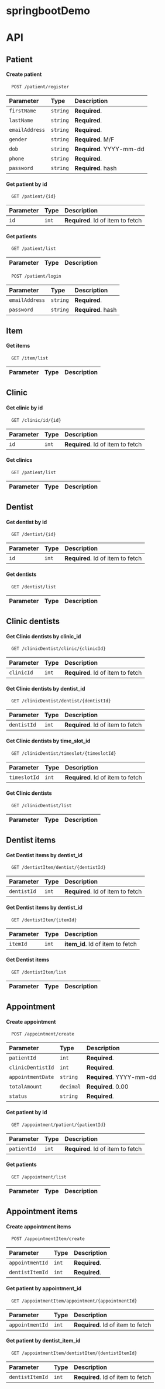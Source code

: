 # springbootDemo

# API
    
## Patient

#### Create patient

```http
  POST /patient/register
```

| Parameter | Type     | Description                |
| :-------- | :------- | :------------------------- |
| `firstName` | `string` | **Required**. |
| `lastName` | `string` | **Required**. |
| `emailAddress` | `string` | **Required**. |
| `gender` | `string` | **Required**. M/F|
| `dob` | `string` | **Required**. YYYY-mm-dd|
| `phone` | `string` | **Required**.|
| `password` | `string` | **Required**. hash|

#### Get patient by id 

```http
  GET /patient/{id}
```

| Parameter | Type     | Description                       |
| :-------- | :------- | :-------------------------------- |
| `id`      | `int` | **Required**. Id of item to fetch |


#### Get patients

```http
  GET /patient/list
```

| Parameter | Type     | Description                       |
| :-------- | :------- | :-------------------------------- |


```http
  POST /patient/login
```

| Parameter | Type     | Description                |
| :-------- | :------- | :------------------------- |
| `emailAddress` | `string` | **Required**. |
| `password` | `string` | **Required**. hash|

## Item

#### Get items

```http
  GET /item/list
```

| Parameter | Type     | Description                       |
| :-------- | :------- | :-------------------------------- |


## Clinic

#### Get clinic by id 

```http
  GET /clinic/id/{id}
```

| Parameter | Type     | Description                       |
| :-------- | :------- | :-------------------------------- |
| `id`      | `int` | **Required**. Id of item to fetch |


#### Get clinics

```httpf
  GET /patient/list
```

| Parameter | Type     | Description                       |
| :-------- | :------- | :-------------------------------- |


## Dentist

#### Get dentist by id 

```http
  GET /dentist/{id}
```

| Parameter | Type     | Description                       |
| :-------- | :------- | :-------------------------------- |
| `id`      | `int` | **Required**. Id of item to fetch |


#### Get dentists

```http
  GET /dentist/list
```

| Parameter | Type     | Description                       |
| :-------- | :------- | :-------------------------------- |


## Clinic dentists

#### Get Clinic dentists by clinic_id 

```http
  GET /clinicDentist/clinic/{clinicId}
```

| Parameter | Type     | Description                       |
| :-------- | :------- | :-------------------------------- |
| `clinicId`      | `int` | **Required**. Id of item to fetch |

#### Get Clinic dentists by dentist_id 

```http
  GET /clinicDentist/dentist/{dentistId}
```

| Parameter | Type     | Description                       |
| :-------- | :------- | :-------------------------------- |
| `dentistId`      | `int` | **Required**. Id of item to fetch |

#### Get Clinic dentists by time_slot_id 

```http
  GET /clinicDentist/timeslot/{timeslotId}
```

| Parameter | Type     | Description                       |
| :-------- | :------- | :-------------------------------- |
| `timeslotId`      | `int` | **Required**. Id of item to fetch |


#### Get Clinic dentists

```http
  GET /clinicDentist/list
```

| Parameter | Type     | Description                       |
| :-------- | :------- | :-------------------------------- |


## Dentist items

#### Get Dentist items by dentist_id 

```http
  GET /dentistItem/dentist/{dentistId}
```

| Parameter | Type     | Description                       |
| :-------- | :------- | :-------------------------------- |
| `dentistId`      | `int` | **Required**. Id of item to fetch |

#### Get Dentist items by dentist_id 

```http
  GET /dentistItem/{itemId}
```

| Parameter | Type     | Description                       |
| :-------- | :------- | :-------------------------------- |
| `itemId`      | `int` | **item_id**. Id of item to fetch |

#### Get Dentist items

```http
  GET /dentistItem/list
```

| Parameter | Type     | Description                       |
| :-------- | :------- | :-------------------------------- |


## Appointment

#### Create appointment

```http
  POST /appointment/create
```

| Parameter | Type     | Description                |
| :-------- | :------- | :------------------------- |
| `patientId` | `int` | **Required**. |
| `clinicDentistId` | `int` | **Required**. |
| `appointmentDate` | `string` | **Required**. YYYY-mm-dd |
| `totalAmount` | `decimal` | **Required**. 0.00|
| `status` | `string` | **Required**. |

#### Get patient by id 

```http
  GET /appointment/patient/{patientId}
```

| Parameter | Type     | Description                       |
| :-------- | :------- | :-------------------------------- |
| `patientId`      | `int` | **Required**. Id of item to fetch |


#### Get patients

```http
  GET /appointment/list
```

| Parameter | Type     | Description                       |
| :-------- | :------- | :-------------------------------- |

## Appointment items

#### Create appointment items

```http
  POST /appointmentItem/create
```

| Parameter | Type     | Description                |
| :-------- | :------- | :------------------------- |
| `appointmentId` | `int` | **Required**. |
| `dentistItemId` | `int` | **Required**. |

#### Get patient by appointment_id 

```http
  GET /appointmentItem/appointment/{appointmentId}
```

| Parameter | Type     | Description                       |
| :-------- | :------- | :-------------------------------- |
| `appointmentId`      | `int` | **Required**. Id of item to fetch |

#### Get patient by dentist_item_id 

```http
  GET /appointmentItem/dentistItem/{dentistItemId}
```

| Parameter | Type     | Description                       |
| :-------- | :------- | :-------------------------------- |
| `dentistItemId`      | `int` | **Required**. Id of item to fetch |

